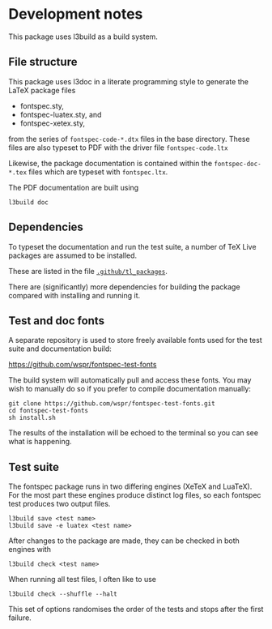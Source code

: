 Development notes
=================

This package uses l3build as a build system.

## File structure

This package uses l3doc in a literate programming style to generate the LaTeX package files

* fontspec.sty,
* fontspec-luatex.sty, and
* fontspec-xetex.sty,

from the series of `fontspec-code-*.dtx` files in the base directory. These files are also typeset to PDF with the driver file `fontspec-code.ltx`

Likewise, the package documentation is contained within the `fontspec-doc-*.tex` files which are typeset with `fontspec.ltx`.

The PDF documentation are built using

    l3build doc


## Dependencies

To typeset the documentation and run the test suite, a number of TeX Live packages are assumed to be installed. 

These are listed in the file [`.github/tl_packages`](https://github.com/latex3/fontspec/blob/develop/.github/tl_packages).

There are (significantly) more dependencies for building the package compared with installing and running it.


## Test and doc fonts

A separate repository is used to store freely available fonts used for the test suite and documentation build:

<https://github.com/wspr/fontspec-test-fonts>

The build system will automatically pull and access these fonts. You may wish to manually do so if you prefer to compile documentation manually:

    git clone https://github.com/wspr/fontspec-test-fonts.git
    cd fontspec-test-fonts
    sh install.sh

The results of the installation will be echoed to the terminal so you can see what is happening.


## Test suite

The fontspec package runs in two differing engines (XeTeX and LuaTeX). For the most part these engines produce distinct log files, so each fontspec test produces two output files. 

    l3build save <test name>
    l3build save -e luatex <test name>

After changes to the package are made, they can be checked in both engines with

    l3build check <test name>

When running all test files, I often like to use

    l3build check --shuffle --halt

This set of options randomises the order of the tests and stops after the first failure. 

